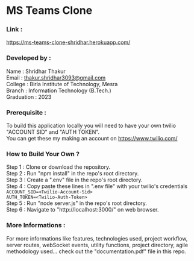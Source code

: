 # MS Teams Clone

### Link : 

https://ms-teams-clone-shridhar.herokuapp.com/

### Developed by :

Name : Shridhar Thakur<br />
Email : thakur.shridhar3093@gmail.com <br />College : Birla Institute of Technology, Mesra <br />Branch : Information Technology (B.Tech.)<br />Graduation : 2023<br />

### Prerequisite : 

To build this application locally you will need to have your own twilio "ACCOUNT SID" and "AUTH TOKEN".<br />You can get these my making an account on https://www.twilio.com/

### How to Build Your Own ?

Step 1 : Clone or download the repository.<br />Step 2 : Run "npm install" in the repo's root directory.<br />Step 3 : Create a ".env" file in the repo's root directory.<br />Step 4 : Copy paste these lines in ".env file" with your twilio's credentials<br />`ACCOUNT_SID=<Twilio-Account-Sid>`<br />
`AUTH_TOKEN=<Twilio-Auth-Token>`<br />Step 5 : Run "node server.js" in the repo's root directory. <br />Step 6 : Navigate to "http://localhost:3000/" on web browser.

### More Informations :

For more informations like features, technologies used, project workflow, server routes, webSocket events, utility functions, project directory, agile methodology used... check out the "documentation.pdf" file in this repo.
